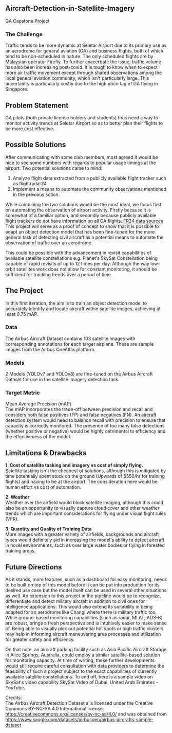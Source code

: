 ## Aircraft-Detection-in-Satellite-Imagery
GA Capstone Project

### The Challenge
Traffic tends to be more dynamic at Seletar Airport due to its primary use as an aerodrome for general aviation (GA) and business flights, both of which tend to be non-scheduled in nature. The only scheduled flights are by Malaysian operator Firefly. To further exacerbate the issue, traffic volume has also been increasing post-covid. It is tough to know when to expect more air traffic movement except through shared observations among the local general aviation community, which isn't particularly large. This uncertainty is particularly costly due to the high price tag of GA flying in Singapore.‍

## Problem Statement
GA pilots (both private license holders and students) thus need a way to monitor activity trends at Seletar Airport so as to better plan their flights to be more cost effective. 

## Possible Solutions
After communicating with some club members, most agreed it would be nice to see some numbers with regards to popular usage timings at the airport. Two potential solutions came to mind:
1. Analyze flight data extracted from a publicly available flight tracker such as flightradar24
2. Implement a means to automate the community observations mentioned in the previous sction.  

‍While combining the two solutions would be the most ideal, we focus first on automating the observation of airport activity. Firstly because it is somewhat of a familiar option, and secondly because publicly available flight trackers do not have information on all GA flights. [FR24 data sources](https://www.flightradar24.com/how-it-works#:~:text=Flightradar24%20combines%20data%20from%20several,com%20and%20in%20Flightradar24%20apps.) This project will serve as a proof of concept to show that it is possible to adapt an object detection model that has been fine-tuned for the more general task of detecting civil aircraft as a potential means to automate the observation of traffic over an aerodrome.  

This could be possible with the advancement in revisit capabilities of available satellite constellations e.g. Planet's SkySat Constellation being capable of rapid revisits of up to 12 times per day. Although the way low-orbit satellites work does not allow for constant monitoring, it should be sufficient for tracking trends over a period of time.  

## The Project
In this first iteration, the aim is to train an object detection model to accurately identify and locate aircraft within satellite images, achieving at least 0.75 mAP.

### Data
The Airbus Aircraft Dataset contains 103 satellite images with corresponding annotations for each target airplane. These are sample images from the Airbus OneAtlas platform.

### Models
2 Models (YOLOv7 and YOLOv8) are fine-tuned on the Airbus Aircraft Dataset for use in the satellite imagery detection task.

### Target Metric
Mean Average Precision (mAP)  
The mAP incorporates the trade-off between precision and recall and considers both false positives (FP) and false negatives (FN). An aircraft detection system would need to balance recall with precision to ensure that capacity is correctly monitored. The presence of too many false detections (whether positive or negative) would be highly detrimental to efficiency and the effectiveness of the model.

## Limitations & Drawbacks
**1. Cost of satellite tasking and imagery vs cost of simply flying.**  
Satellite tasking isn't the cheapest of solutions, although this is mitigated by time potentially spent stuck on the ground (Upwards of $550/hr for training flights) and having to be at the airport. The consideration here would be human effort vs cost of automation.  

**2. Weather**  
Weather over the airfield would block satellite imaging, although this could also be an opportunity to visually capture cloud cover and other weather trends which are important considerations for flying under visual flight rules (VFR).

**3. Quantity and Quality of Training Data**  
More images with a greater variety of airfields, backgrounds and aircraft types would definitely aid in increasing the model's ability to detect aircraft in novel environments, such as over large water bodies or flying in forested training areas.

## Future Directions
As it stands, more features, such as a dashboard for easy monitoring, needs to be built on top of this model before it can be put into production for its desired use case but the model itself can be used in several other situations as well. An extension to this project in the pipeline would be to recognize, differentiate and detect military aircraft in addition to civil ones for ntelligence applications. This would also extend its suitability in being adapted for an aerodrome like Changi where there is military traffic too. While ground-based monitoring capabilities (such as radar, MLAT, ADS-B) are robust, brings a fresh perspective and is intuitively easier to make sense of. Being able to visually pick out potential hot spots or high traffic clusters may help in informing aircraft maneuvering area processes and utilization for greater safety and efficiency.

On that note, an aircraft parking facility such as Asia Pacific Aircraft Storage in Alice Springs, Australia, could employ a similar satellite-based solution for monitoring capacity. At time of writing, these further developments would still require careful consultation with data providers to determine the feasibility of such a project subject to the exact capabilities of currently available satellite constellations. To end off, here is a sample video on SkySat's video capability SkySat Video of Dubai, United Arab Emirates - YouTube.

Credits:  
The Airbus Aircraft Detection Dataset a is licensed under the Creative Commons BY-NC-SA 4.0 International license:
https://creativecommons.org/licenses/by-nc-sa/4.0/ and was obtained from https://www.kaggle.com/datasets/airbusgeo/airbus-aircrafts-sample-dataset
